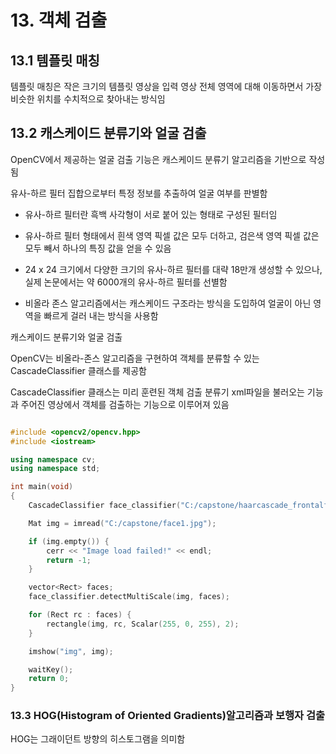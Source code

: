 # 13. 객체 검출

## 13.1 템플릿 매칭

템플릿 매칭은 작은 크기의 템플릿 영상을 입력 영상 전체 영역에 대해 이동하면서 가장 비슷한 위치를 수치적으로 찾아내는 방식임

## 13.2 캐스케이드 분류기와 얼굴 검출

OpenCV에서 제공하는 얼굴 검출 기능은 캐스케이드 분류기 알고리즘을 기반으로 작성됨

유사-하르 필터 집합으로부터 특정 정보를 추출하여 얼굴 여부를 판별함

- 유사-하르 필터란 흑백 사각형이 서로 붙어 있는 형태로 구성된 필터임

- 유사-하르 필터 형태에서 흰색 영역 픽셀 값은 모두 더하고, 검은색 영역 픽셀 값은 모두 빼서 하나의 특징 값을 얻을 수 있음

- 24 x 24 크기에서 다양한 크기의 유사-하르 필터를 대략 18만개 생성할 수 있으나, 실제 논문에서는 약 6000개의 유사-하르 필터를 선별함

- 비올라 존스 알고리즘에서는 캐스케이드 구조라는 방식을 도입하여 얼굴이 아닌 영역을 빠르게 걸러 내는 방식을 사용함

캐스케이드 분류기와 얼굴 검출

OpenCV는 비올라-존스 알고리즘을 구현하여 객체를 분류할 수 있는 CascadeClassifier 클래스를 제공함

CascadeClassifier 클래스는 미리 훈련된 객체 검출 분류기 xml파일을 불러오는 기능과 주어진 영상에서 객체를 검출하는 기능으로 이루어져 있음

```cpp

#include <opencv2/opencv.hpp>
#include <iostream>

using namespace cv;
using namespace std;

int main(void)
{
    CascadeClassifier face_classifier("C:/capstone/haarcascade_frontalface_default.xml");

    Mat img = imread("C:/capstone/face1.jpg");

    if (img.empty()) {
        cerr << "Image load failed!" << endl;
        return -1;
    }

    vector<Rect> faces;
    face_classifier.detectMultiScale(img, faces);

    for (Rect rc : faces) {
        rectangle(img, rc, Scalar(255, 0, 255), 2);
    }

    imshow("img", img);

    waitKey();
    return 0;
}
```

### 13.3 HOG(Histogram of Oriented Gradients)알고리즘과 보행자 검출

HOG는 그래이던트 방향의 히스토그램을 의미함
